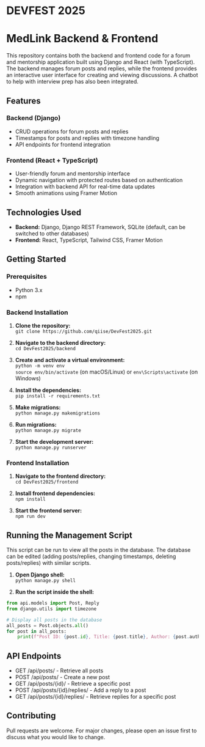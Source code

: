 # DEVFEST 2025

# MedLink Backend & Frontend

This repository contains both the backend and frontend code for a forum and mentorship application built using Django and React (with TypeScript). The backend manages forum posts and replies, while the frontend provides an interactive user interface for creating and viewing discussions. A chatbot to help with interview prep has also been integrated.

## Features

### Backend (Django)
- CRUD operations for forum posts and replies
- Timestamps for posts and replies with timezone handling
- API endpoints for frontend integration

### Frontend (React + TypeScript)
- User-friendly forum and mentorship interface
- Dynamic navigation with protected routes based on authentication
- Integration with backend API for real-time data updates
- Smooth animations using Framer Motion

## Technologies Used

- **Backend:** Django, Django REST Framework, SQLite (default, can be switched to other databases)
- **Frontend:** React, TypeScript, Tailwind CSS, Framer Motion

## Getting Started

### Prerequisites
- Python 3.x
- npm

### Backend Installation

1. **Clone the repository:**  
   `git clone https://github.com/qiise/DevFest2025.git`

2. **Navigate to the backend directory:**  
   `cd DevFest2025/backend`

3. **Create and activate a virtual environment:**  
   `python -m venv env`  
   `source env/bin/activate` (on macOS/Linux) or `env\Scripts\activate` (on Windows)

4. **Install the dependencies:**  
   `pip install -r requirements.txt`

5. **Make migrations:**  
   `python manage.py makemigrations`

6. **Run migrations:**  
   `python manage.py migrate`

7. **Start the development server:**  
   `python manage.py runserver`

### Frontend Installation

1. **Navigate to the frontend directory:**  
   `cd DevFest2025/frontend`

2. **Install frontend dependencies:**  
   `npm install`

3. **Start the frontend server:**  
   `npm run dev`

## Running the Management Script

This script can be run to view all the posts in the database. The database can be edited (adding posts/replies, changing timestamps, deleting posts/replies) with similar scripts.

1. **Open Django shell:**  
   `python manage.py shell`

2. **Run the script inside the shell:**

```python
from api.models import Post, Reply
from django.utils import timezone

# Display all posts in the database
all_posts = Post.objects.all()
for post in all_posts:
    print(f"Post ID: {post.id}, Title: {post.title}, Author: {post.author}, Timestamp: {post.timestamp}, Replies: {post.replies}")
```

## API Endpoints
- GET /api/posts/ - Retrieve all posts
- POST /api/posts/ - Create a new post
- GET /api/posts/{id}/ - Retrieve a specific post
- POST /api/posts/{id}/replies/ - Add a reply to a post
- GET /api/posts/{id}/replies/ - Retrieve replies for a specific post

## Contributing
Pull requests are welcome. For major changes, please open an issue first to discuss what you would like to change.